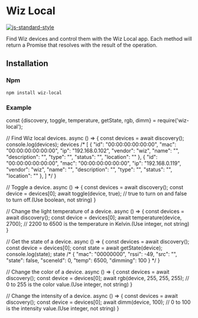 # Wiz Local


[![js-standard-style](https://img.shields.io/badge/code%20style-standard-brightgreen.svg)](http://standardjs.com/)

Find Wiz devices and control them with the Wiz Local app.
Each method will return a Promise that resolves with the result of the operation.

## Installation

### Npm

```console
npm install wiz-local
```

### Example

const {discovery, toggle, temperature, getState, rgb, dimm} = require('wiz-local');

// Find Wiz local devices.
async () => {
  const devices = await discovery();
  console.log(devices);
  devices /*
  [
    {
    "id": "00:00:00:00:00:00",
    "mac": "00:00:00:00:00:00",
    "ip": "192.168.0.102",
    "vendor": "wiz",
    "name": "",
    "description": "",
    "type": "",
    "status": "",
    "location": ""
  },
  {
    "id": "00:00:00:00:00:00",
    "mac": "00:00:00:00:00:00",
    "ip": "192.168.0.119",
    "vendor": "wiz",
    "name": "",
    "description": "",
    "type": "",
    "status": "",
    "location": ""
  },
  ]
    */
}

// Toggle a device.
async () => {
  const devices = await discovery();
  const device = devices[0];
  await toggle(device, true); // true to turn on and false to turn off.(Use boolean, not string)
}

// Change the light temperature of a device.
async () => {
  const devices = await discovery();
  const device = devices[0];
  await temperature(device, 2700); // 2200 to 6500 is the temperature in Kelvin.(Use integer, not string)
}

// Get the state of a device.
async () => {
  const devices = await discovery();
  const device = devices[0];
  const state = await getState(device);
  console.log(state);
  state /*
  {
      "mac": "00000000",
      "rssi": -49,
      "src": "",
      "state": false,
      "sceneId": 0,
      "temp": 6500,
      "dimming": 100
    }
    */
}

// Change the color of a device.
async () => {
  const devices = await discovery();
  const device = devices[0];
  await rgb(device, 255, 255, 255); // 0 to 255 is the color value.(Use integer, not string)
}

// Change the intensity of a device.
async () => {
  const devices = await discovery();
  const device = devices[0];
  await dimm(device, 100); // 0 to 100 is the intensity value.(Use integer, not string)
}




